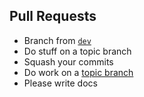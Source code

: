 ## Pull Requests

* Branch from [`dev`](https://github.com/marionettejs/backbone.marionette/tree/dev)
* Do stuff on a topic branch
* Squash your commits
* Do work on a [topic branch](http://git-scm.com/book/en/Git-Branching-Branching-Workflows#Topic-Branches)
* Please write docs
